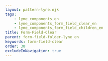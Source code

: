```yaml
---
layout: pattern-lyne.njk
tags: 
    - lyne_components_en
    - lyne_components_form_field_clear_en
    - lyne_components_form_field_children_en
title: Form-Field-Clear
parent: form-field-folder-lyne_en
keywords: form-field-clear
order: 30
excludeInNavigation: true
---
```


